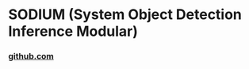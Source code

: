 # SODIUM (System Object Detection Inference Modular)
### [github.com](https://github.com/skulluglify)
